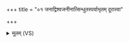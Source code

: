 +++
title = "०१ जनाद्विश्वजनीनात्सिन्धुतस्पर्याभृतम् दूरात्त्वा"

+++
<details><summary>मूलम् (VS)</summary>

जना॑द्विश्वज॒नीना॑त्सिन्धु॒तस्पर्याभृ॑तम्। दू॒रात्त्वा॑ मन्य॒ उद्भृ॑तमी॒र्ष्याया॒ नाम॑ भेष॒जम् ॥
</details>